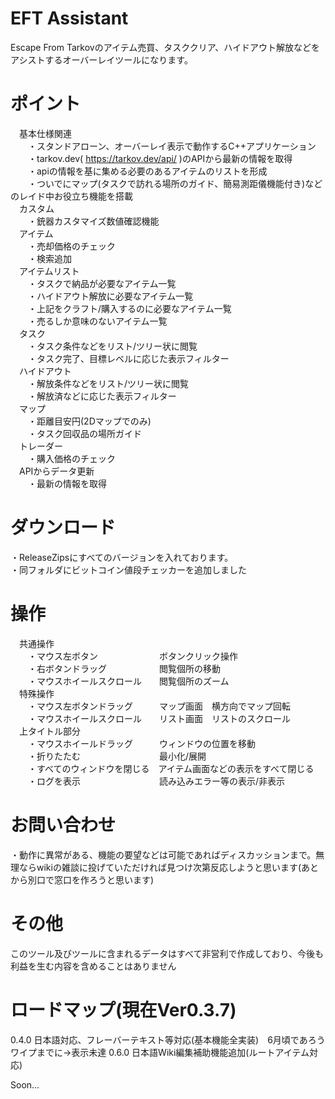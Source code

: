 # EFT Assistant

Escape From Tarkovのアイテム売買、タスククリア、ハイドアウト解放などをアシストするオーバーレイツールになります。<br>

# ポイント<br>
　基本仕様関連<br>
　　・スタンドアローン、オーバーレイ表示で動作するC++アプリケーション<br>
　　・tarkov.dev( https://tarkov.dev/api/ )のAPIから最新の情報を取得<br>
　　・apiの情報を基に集める必要のあるアイテムのリストを形成<br>
　　・ついでにマップ(タスクで訪れる場所のガイド、簡易測距儀機能付き)などのレイド中お役立ち機能を搭載<br>
　カスタム<br>
　　・銃器カスタマイズ数値確認機能<br>
　アイテム<br>
　　・売却価格のチェック<br>
　　・検索追加<br>
　アイテムリスト<br>
　　・タスクで納品が必要なアイテム一覧<br>
　　・ハイドアウト解放に必要なアイテム一覧<br>
　　・上記をクラフト/購入するのに必要なアイテム一覧<br>
　　・売るしか意味のないアイテム一覧<br>
　タスク<br>
　　・タスク条件などをリスト/ツリー状に閲覧<br>
　　・タスク完了、目標レベルに応じた表示フィルター<br>
　ハイドアウト<br>
　　・解放条件などをリスト/ツリー状に閲覧<br>
　　・解放済などに応じた表示フィルター<br>
　マップ<br>
　　・距離目安円(2Dマップでのみ)<br>
　　・タスク回収品の場所ガイド<br>
　トレーダー<br>
　　・購入価格のチェック<br>
　APIからデータ更新<br>
　　・最新の情報を取得<br>

# ダウンロード<br>
・ReleaseZipsにすべてのバージョンを入れております。<br>
・同フォルダにビットコイン値段チェッカーを追加しました<br>

# 操作<br>
　共通操作<br>
　　・マウス左ボタン　　　　　　　ボタンクリック操作<br>
　　・右ボタンドラッグ　　　　　　閲覧個所の移動<br>
　　・マウスホイールスクロール　　閲覧個所のズーム<br>
　特殊操作<br>
　　・マウス左ボタンドラッグ　　　マップ画面　横方向でマップ回転<br>
　　・マウスホイールスクロール　　リスト画面　リストのスクロール<br>
　上タイトル部分<br>
　　・マウスホイールドラッグ　　　ウィンドウの位置を移動<br>
　　・折りたたむ　　　　　　　　　最小化/展開<br>
　　・すべてのウィンドウを閉じる　アイテム画面などの表示をすべて閉じる<br>
　　・ログを表示　　　　　　　　　読み込みエラー等の表示/非表示<br>

# お問い合わせ<br>
・動作に異常がある、機能の要望などは可能であればディスカッションまで。無理ならwikiの雑談に投げていただければ見つけ次第反応しようと思います(あとから別口で窓口を作ろうと思います)<br>

# その他<br>
このツール及びツールに含まれるデータはすべて非営利で作成しており、今後も利益を生む内容を含めることはありません<br>

# ロードマップ(現在Ver0.3.7)

0.4.0 日本語対応、フレーバーテキスト等対応(基本機能全実装)　6月頃であろうワイプまでに->表示未達
0.6.0 日本語Wiki編集補助機能追加(ルートアイテム対応)

Soon...
